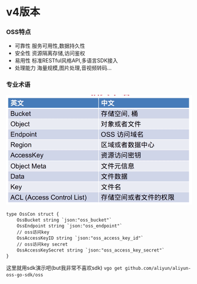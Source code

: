 v4版本
===

### OSS特点
- 可靠性 服务可用性,数据持久性
- 安全性 资源隔离存储,访问鉴权
- 易用性 标准RESTful风格API,多语言SDK接入
- 处理能力 海量规模,图片处理,音视频转码...

### 专业术语
![](./README/oss.png)

``` 
type OssCon struct {
	OssBucket string `json:"oss_bucket"`
	OssEndpoint string `json:"oss_endpoint"`
	// oss访问key
	OssAccessKeyID string `json:"oss_access_key_id"`
	// oss访问key secret
	OssAccessKeySecret string `json:"oss_access_key_secret"`
}
```

这里就用sdk演示吧(but我非常不喜欢sdk)
`vgo get github.com/aliyun/aliyun-oss-go-sdk/oss`
